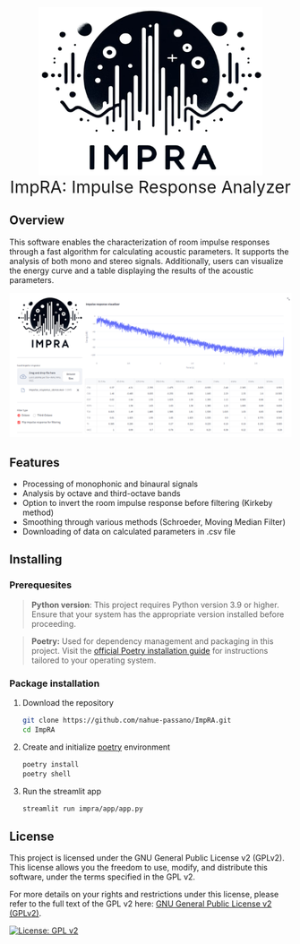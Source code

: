 
<p align="center">
    <img src="docs/logo.png" width="400" height="300" alt="Description of Image">
    <br>
    <span style="font-size: 30px;">ImpRA: Impulse Response Analyzer</span>
</p>

## Overview
This software enables the characterization of room impulse responses through a fast algorithm for calculating acoustic parameters. It supports the analysis of both mono and stereo signals. Additionally, users can visualize the energy curve and a table displaying the results of the acoustic parameters.


![app](/docs/app.png)

## Features

- Processing of monophonic and binaural signals
- Analysis by octave and third-octave bands
- Option to invert the room impulse response before filtering (Kirkeby method)
- Smoothing through various methods (Schroeder, Moving Median Filter)
- Downloading of data on calculated parameters in .csv file


## Installing

### Prerequesites


> **Python version**:
This project requires Python version 3.9 or higher. Ensure that your system has the appropriate version installed before proceeding.

> **Poetry:**
Used for dependency management and packaging in this project. Visit the [official Poetry installation guide](https://python-poetry.org/docs/#installation) for instructions tailored to your operating system.


### Package installation
1. Download the repository
    ```bash
    git clone https://github.com/nahue-passano/ImpRA.git
    cd ImpRA
    ```

2. Create and initialize [poetry](https://python-poetry.org/) environment
    ```bash
    poetry install
    poetry shell
    ```

3. Run the streamlit app
    ```bash
    streamlit run impra/app/app.py
    ```



## License

This project is licensed under the GNU General Public License v2 (GPLv2). This license allows you the freedom to use, modify, and distribute this software, under the terms specified in the GPL v2.

For more details on your rights and restrictions under this license, please refer to the full text of the GPL v2 here: [GNU General Public License v2 (GPLv2)](https://www.gnu.org/licenses/old-licenses/gpl-2.0.en.html).

[![License: GPL v2](https://img.shields.io/badge/License-GPL_v2-blue.svg)](https://www.gnu.org/licenses/old-licenses/gpl-2.0.en.html)